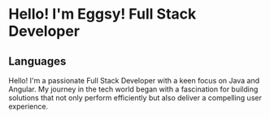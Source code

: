 # Hello! I'm Eggsy! Full Stack Developer
## Languages
Hello! I'm a passionate Full Stack Developer with a keen focus on Java and Angular. My journey in the tech world began with a fascination for building solutions that not only perform efficiently but also deliver a compelling user experience.
